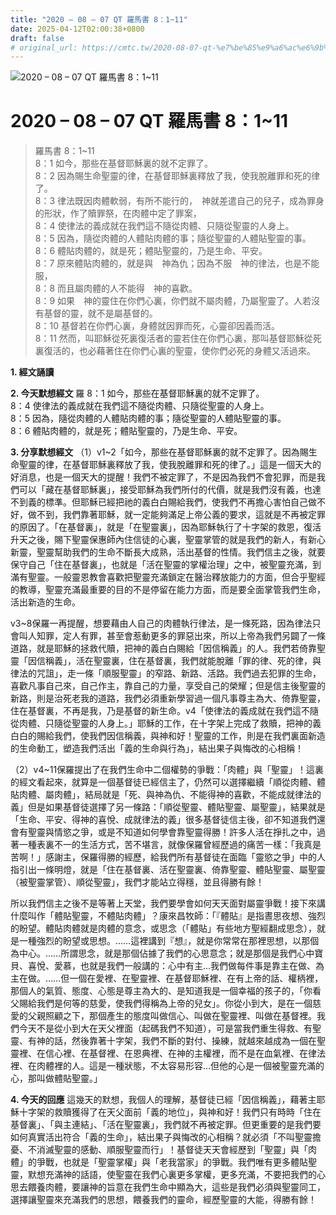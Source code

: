 ```yaml
---
title: "2020 – 08 – 07 QT 羅馬書 8：1~11"
date: 2025-04-12T02:00:38+0800
draft: false
# original_url: https://cmtc.tw/2020-08-07-qt-%e7%be%85%e9%a6%ac%e6%9b%b8-8%ef%bc%9a111
---
```


![2020 – 08 – 07 QT 羅馬書 8：1\~11](/images/qt.jpg   "2020 – 08 – 07 QT 羅馬書 8：1\~11")

# 2020 – 08 – 07 QT 羅馬書 8：1\~11

> 羅馬書 8：1\~11  
> 8：1 如今，那些在基督耶穌裏的就不定罪了。  
> 8：2 因為賜生命聖靈的律，在基督耶穌裏釋放了我，使我脫離罪和死的律了。  
> 8：3 律法既因肉體軟弱，有所不能行的，　神就差遣自己的兒子，成為罪身的形狀，作了贖罪祭，在肉體中定了罪案，  
> 8：4 使律法的義成就在我們這不隨從肉體、只隨從聖靈的人身上。  
> 8：5 因為，隨從肉體的人體貼肉體的事；隨從聖靈的人體貼聖靈的事。  
> 8：6 體貼肉體的，就是死；體貼聖靈的，乃是生命、平安。  
> 8：7 原來體貼肉體的，就是與　神為仇；因為不服　神的律法，也是不能服，  
> 8：8 而且屬肉體的人不能得　神的喜歡。  
> 8：9 如果　神的靈住在你們心裏，你們就不屬肉體，乃屬聖靈了。人若沒有基督的靈，就不是屬基督的。  
> 8：10 基督若在你們心裏，身體就因罪而死，心靈卻因義而活。  
> 8：11 然而，叫耶穌從死裏復活者的靈若住在你們心裏，那叫基督耶穌從死裏復活的，也必藉著住在你們心裏的聖靈，使你們必死的身體又活過來。

**1. 經文誦讀**

**2.  今天默想經文**
羅 8：1 如今，那些在基督耶穌裏的就不定罪了。  
8：4 使律法的義成就在我們這不隨從肉體、只隨從聖靈的人身上。  
8：5 因為，隨從肉體的人體貼肉體的事；隨從聖靈的人體貼聖靈的事。  
8：6 體貼肉體的，就是死；體貼聖靈的，乃是生命、平安。

**3. 分享默想經文**
（1）v1\~2「如今，那些在基督耶穌裏的就不定罪了。因為賜生命聖靈的律，在基督耶穌裏釋放了我，使我脫離罪和死的律了。」這是一個天大的好消息，也是一個天大的提醒！我們不被定罪了，不是因為我們不會犯罪，而是我們可以「藏在基督耶穌裏」，接受耶穌為我們所付的代價，就是我們沒有義，也達不到義的標準。但耶穌已經把祂的義白白賜給我們，使我們不再擔心害怕自己做不好，做不到，我們靠著耶穌，就一定能夠滿足上帝公義的要求，這就是不再被定罪的原因了。「在基督裏」，就是「在聖靈裏」，因為耶穌執行了十字架的救恩，復活升天之後，賜下聖靈保惠師內住信徒的心裏，聖靈掌管的就是我們的新人，有新心新靈，聖靈幫助我們的生命不斷長大成熟，活出基督的性情。我們信主之後，就要保守自己「住在基督裏」，也就是「活在聖靈的掌權治理」之中，被聖靈充滿，到滿有聖靈。一般靈恩教會喜歡把聖靈充滿鎖定在醫治釋放能力的方面，但合乎聖經的教導，聖靈充滿最重要的目的不是停留在能力方面，而是要全面掌管我們生命，活出新造的生命。

v3\~8保羅一再提醒，想要藉由人自己的肉體執行律法，是一條死路，因為律法只會叫人知罪，定人有罪，甚至會惹動更多的罪惡出來，所以上帝為我們另闢了一條道路，就是耶穌的拯救代贖，把神的義白白賜給「因信稱義」的人。我們若倚靠聖靈「因信稱義」，活在聖靈裏，住在基督裏，我們就能脫離「罪的律、死的律，與律法的咒詛」，走一條「順服聖靈」的窄路、新路、活路。我們過去犯罪的生命，喜歡凡事自己來，自己作主，靠自己的力量，享受自己的榮耀；但是信主後聖靈的新路，則是治死老我的道路，我們必須重新學習過一個凡事尊主為大、倚靠聖靈，住在基督裏，不再是我，乃是基督的新生命。v4「使律法的義成就在我們這不隨從肉體、只隨從聖靈的人身上。」耶穌的工作，在十字架上完成了救贖，把神的義白白的賜給我們，使我們因信稱義，與神和好！聖靈的工作，則是在我們裏面新造的生命動工，塑造我們活出「義的生命與行為」，結出果子與悔改的心相稱！

（2）v4\~11保羅提出了在我們生命中二個權勢的爭戰：「肉體」與「聖靈」！這裏的經文看起來，就算是一個基督徒已經信主了，仍然可以選擇繼續「順從肉體、體貼肉體、屬肉體」，結局就是「死、與神為仇、不能得神的喜歡，不能成就律法的義」但是如果基督徒選擇了另一條路：「順從聖靈、體貼聖靈、屬聖靈」，結果就是「生命、平安、得神的喜悅、成就律法的義」很多基督徒信主後，卻不知道我們還會有聖靈與情慾之爭，或是不知道如何學會靠聖靈得勝！許多人活在掙扎之中，過著一種表裏不一的生活方式，苦不堪言，就像保羅曾經歷過的痛苦一樣：「我真是苦啊！」感謝主，保羅得勝的經歷，給我們所有基督徒在面臨「靈慾之爭」中的人指引出一條明燈，就是「住在基督裏、活在聖靈裏、倚靠聖靈、體貼聖靈、屬聖靈（被聖靈掌管）、順從聖靈」，我們才能站立得穩，並且得勝有餘！

所以我們信主之後不是等著上天堂，我們要學會如何天天面對屬靈爭戰！接下來講什麼叫作「體貼聖靈，不體貼肉體」？康來昌牧師：「『體貼』是指晝思夜想、強烈的盼望。體貼肉體就是肉體的意念，或思念（「體貼」有些地方聖經翻成思念），就是一種強烈的盼望或思想。……這裡講到『想』，就是你常常在那裡思想，以那個為中心。……所謂思念，就是那個佔據了我們的心思意念；就是那個是我們心中寶貝、喜悅、愛慕，也就是我們一般講的：心中有主…我們做每件事是靠主在做、為主在做。……但一個在愛裡、在聖靈裡、在基督耶穌裡、在有上帝的話、權柄裡，那個人的氣質、態度、心態是尊主為大的、是知道我是一個幸福的孩子的，「你看父賜給我們是何等的慈愛，使我們得稱為上帝的兒女」。你從小到大，是在一個慈愛的父親照顧之下，那個產生的態度叫做信心、叫做在聖靈裡、叫做在基督裡。我們今天不是從小到大在天父裡面（起碼我們不知道），可是當我們重生得救、有聖靈、有神的話，然後靠著十字架，我們不斷的對付、操練，就越來越成為一個在聖靈裡、在信心裡、在基督裡、在恩典裡、在神的主權裡，而不是在血氣裡、在律法裡、在肉體裡的人。這是一種狀態，不太容易形容…但他的心是一個被聖靈充滿的心，那叫做體貼聖靈。」

**4. 今天的回應**
這幾天的默想，我個人的理解，基督徒已經「因信稱義」，藉著主耶穌十字架的救贖獲得了在天父面前「義的地位」，與神和好！我們只有時時「住在基督裏」、「與主連結」、「活在聖靈裏」，我們就不再被定罪。但更重要的是我們要如何真實活出符合「義的生命」，結出果子與悔改的心相稱？就必須「不叫聖靈擔憂、不消滅聖靈的感動、順服聖靈而行」！基督徒天天會經歷到「聖靈」與「肉體」的爭戰，也就是「聖靈掌權」與「老我當家」的爭戰。我們唯有更多體貼聖靈，默想充滿神的話語，使聖靈在我們心裏更多掌權，更多充滿，不要把我們的心思去餵養肉體，要讓神的旨意在我們生命中顯為大，這些是我們必須與聖靈同工，選擇讓聖靈來充滿我們的思想，餵養我們的靈命，經歷聖靈的大能，得勝有餘！
